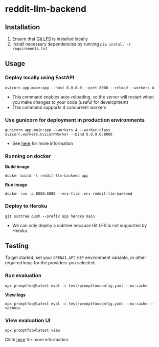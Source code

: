 # reddit-llm-backend

## Installation
1. Ensure that [Git LFS](https://git-lfs.com/) is installed locally
2. Install necessary dependencies by running `pip install -r requirements.txt`

## Usage

### Deploy locally using FastAPI
```shell
uvicorn app.main:app --host 0.0.0.0 --port 8000 --reload --workers 4
```
- This command enables auto-reloading, so the server will restart when you make changes to your code (useful for development)
- This command supports 4 concurrent workers

### Use gunicorn for deployment in production environments
```shell
gunicorn app.main:app --workers 4 --worker-class uvicorn.workers.UvicornWorker --bind 0.0.0.0:8000
```
- See [here](https://www.uvicorn.org/#running-with-gunicorn) for more information
  
### Running on docker
**Build image**
```shell
docker build -t reddit-llm-backend app
```

**Run image**
```shell
docker run -p 8000:8000 --env-file .env reddit-llm-backend
```

### Deploy to Heroku
```shell
git subtree push --prefix app heroku main 
```
- We can only deploy a subtree because Git LFS is not supported by Heroku



## Testing

To get started, set your `OPENAI_API_KEY` environment variable, or other required keys for the providers you selected.

### Run evaluation
```shell
npx promptfoo@latest eval -c test/promptfooconfig.yaml --no-cache
```

**View logs**
```shell
npx promptfoo@latest eval -c test/promptfooconfig.yaml --no-cache --verbose
```

### View evaluation UI
```shell
npx promptfoo@latest view
```

Click [here](https://www.promptfoo.dev/docs/getting-started/) for more information.

